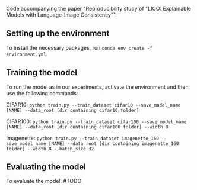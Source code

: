 Code accompanying the paper "Reproducibility study of "LICO: Explainable Models with Language-Image Consistency"".

## Setting up the environment
To install the necessary packages, run
``conda env create -f environment.yml``.

## Training the model
To run the model as in our experiments, activate the environment and then use the following commands:

CIFAR10:
``python train.py --train_dataset cifar10 --save_model_name [NAME] --data_root [dir containing cifar10 folder]``

CIFAR100:
``python train.py --train_dataset cifar100 --save_model_name [NAME] --data_root [dir containing cifar100 folder] --width 8``

Imagenette:
``python train.py --train_dataset imagenette_160 --save_model_name [NAME] --data_root [dir containing imagenette_160 folder] --width 8 --batch_size 32``

## Evaluating the model
To evaluate the model, #TODO
